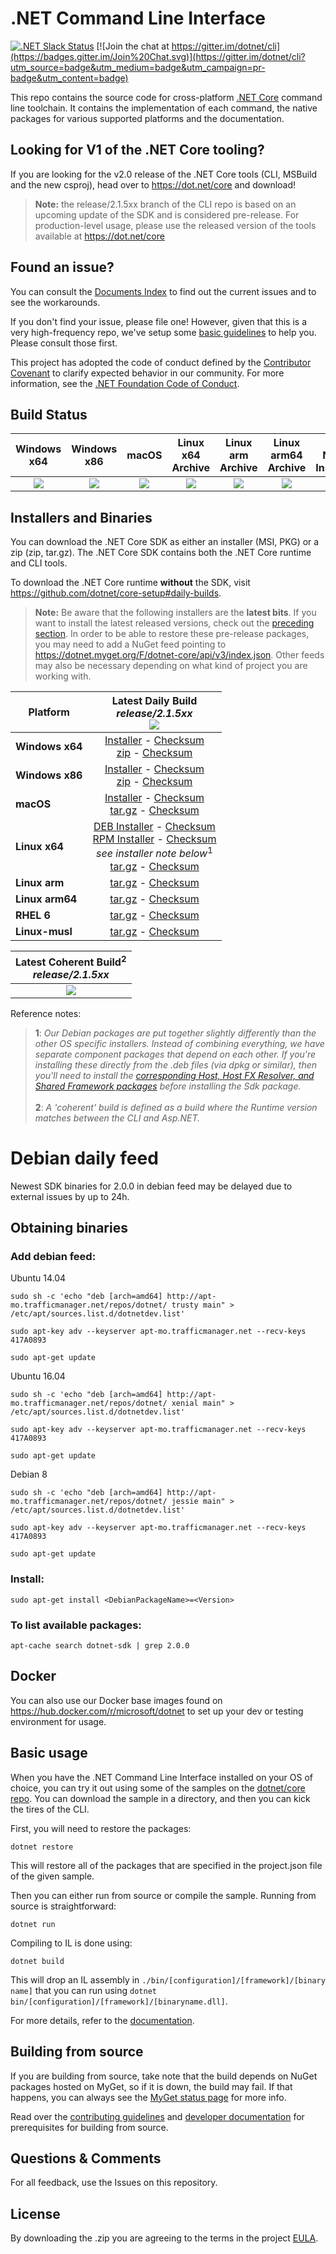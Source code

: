 # .NET Command Line Interface

[![.NET Slack Status](https://aspnetcoreslack.herokuapp.com/badge.svg?2)](http://tattoocoder.com/aspnet-slack-sign-up/) [![Join the chat at https://gitter.im/dotnet/cli](https://badges.gitter.im/Join%20Chat.svg)](https://gitter.im/dotnet/cli?utm_source=badge&utm_medium=badge&utm_campaign=pr-badge&utm_content=badge)

This repo contains the source code for cross-platform [.NET Core](http://github.com/dotnet/core) command line toolchain. It contains the implementation of each command, the native packages for various supported platforms and the documentation.

Looking for V1 of the .NET Core tooling?
----------------------------------------

If you are looking for the v2.0 release of the .NET Core tools (CLI, MSBuild and the new csproj), head over to https://dot.net/core and download!

> **Note:** the release/2.1.5xx branch of the CLI repo is based on an upcoming update of the SDK and is considered pre-release. For production-level usage, please use the
> released version of the tools available at https://dot.net/core

Found an issue?
---------------
You can consult the [Documents Index](Documentation/README.md) to find out the current issues and to see the workarounds.

If you don't find your issue, please file one! However, given that this is a very high-frequency repo, we've setup some [basic guidelines](Documentation/project-docs/issue-filing-guide.md) to help you. Please consult those first.

This project has adopted the code of conduct defined by the [Contributor Covenant](http://contributor-covenant.org/) to clarify expected behavior in our community. For more information, see the [.NET Foundation Code of Conduct](http://www.dotnetfoundation.org/code-of-conduct).

Build Status
------------

|Windows x64|Windows x86|macOS|Linux x64 Archive|Linux arm Archive|Linux arm64 Archive|Linux Native Installers|RHEL 6 Archive|Linux-musl Archive|
|:------:|:------:|:------:|:------:|:------:|:------:|:------:|:------:|:------:|
|[![][win-x64-build-badge]][win-x64-build]|[![][win-x86-build-badge]][win-x86-build]|[![][osx-build-badge]][osx-build]|[![][linux-build-badge]][linux-build]|[![][linux-arm-build-badge]][linux-arm-build]|[![][linux-arm64-build-badge]][linux-arm64-build]|[![][linuxnative-build-badge]][linuxnative-build]|[![][rhel6-build-badge]][rhel6-build]|[![][linux-musl-build-badge]][linux-musl-build]|

[win-x64-build-badge]: https://devdiv.visualstudio.com/_apis/public/build/definitions/0bdbc590-a062-4c3f-b0f6-9383f67865ee/9306/badge
[win-x64-build]: https://devdiv.visualstudio.com/DevDiv/_build?_a=completed&definitionId=9306

[win-x86-build-badge]: https://devdiv.visualstudio.com/_apis/public/build/definitions/0bdbc590-a062-4c3f-b0f6-9383f67865ee/9307/badge
[win-x86-build]: https://devdiv.visualstudio.com/DevDiv/_build?_a=completed&definitionId=9307

[osx-build-badge]: https://devdiv.visualstudio.com/_apis/public/build/definitions/0bdbc590-a062-4c3f-b0f6-9383f67865ee/9304/badge
[osx-build]: https://devdiv.visualstudio.com/DevDiv/_build?_a=completed&definitionId=9304

[linux-build-badge]: https://devdiv.visualstudio.com/_apis/public/build/definitions/0bdbc590-a062-4c3f-b0f6-9383f67865ee/9303/badge
[linux-build]: https://devdiv.visualstudio.com/DevDiv/_build?_a=completed&definitionId=9303

[linux-arm-build-badge]: https://devdiv.visualstudio.com/_apis/public/build/definitions/0bdbc590-a062-4c3f-b0f6-9383f67865ee/9301/badge
[linux-arm-build]: https://devdiv.visualstudio.com/DevDiv/_build?_a=completed&definitionId=9301

[linux-arm64-build-badge]: https://devdiv.visualstudio.com/_apis/public/build/definitions/0bdbc590-a062-4c3f-b0f6-9383f67865ee/9302/badge
[linux-arm64-build]: https://devdiv.visualstudio.com/DevDiv/_build?_a=completed&definitionId=9302

[linuxnative-build-badge]: https://devdiv.visualstudio.com/_apis/public/build/definitions/0bdbc590-a062-4c3f-b0f6-9383f67865ee/9299/badge
[linuxnative-build]: https://devdiv.visualstudio.com/DevDiv/_build?_a=completed&definitionId=9299

[rhel6-build-badge]: https://devdiv.visualstudio.com/_apis/public/build/definitions/0bdbc590-a062-4c3f-b0f6-9383f67865ee/9305/badge
[rhel6-build]: https://devdiv.visualstudio.com/DevDiv/_build?_a=completed&definitionId=9305

[linux-musl-build-badge]: https://devdiv.visualstudio.com/_apis/public/build/definitions/0bdbc590-a062-4c3f-b0f6-9383f67865ee/9300/badge
[linux-musl-build]: https://devdiv.visualstudio.com/DevDiv/_build?_a=completed&definitionId=9300

Installers and Binaries
-----------------------

You can download the .NET Core SDK as either an installer (MSI, PKG) or a zip (zip, tar.gz). The .NET Core SDK contains both the .NET Core runtime and CLI tools.

To download the .NET Core runtime **without** the SDK, visit https://github.com/dotnet/core-setup#daily-builds.

> **Note:** Be aware that the following installers are the **latest bits**. If you
> want to install the latest released versions, check out the [preceding section](#looking-for-v1-of-the-net-core-tooling).
> In order to be able to restore these pre-release packages, you may need to add a NuGet feed pointing to https://dotnet.myget.org/F/dotnet-core/api/v3/index.json. Other feeds may also be necessary depending on what kind of project you are working with.

| Platform | Latest Daily Build<br>*release/2.1.5xx*<br>[![][version-badge]][version] |
| -------- | :-------------------------------------: |
| **Windows x64** | [Installer][win-x64-installer] - [Checksum][win-x64-installer-checksum]<br>[zip][win-x64-zip] - [Checksum][win-x64-zip-checksum] |
| **Windows x86** | [Installer][win-x86-installer] - [Checksum][win-x86-installer-checksum]<br>[zip][win-x86-zip] - [Checksum][win-x86-zip-checksum] |
| **macOS** | [Installer][osx-installer] - [Checksum][osx-installer-checksum]<br>[tar.gz][osx-targz] - [Checksum][osx-targz-checksum] |
| **Linux x64** | [DEB Installer][linux-DEB-installer] - [Checksum][linux-DEB-installer-checksum]<br>[RPM Installer][linux-RPM-installer] - [Checksum][linux-RPM-installer-checksum]<br>_see installer note below_<sup>1</sup><br>[tar.gz][linux-targz] - [Checksum][linux-targz-checksum] |
| **Linux arm** | [tar.gz][linux-arm-targz] - [Checksum][linux-arm-targz-checksum] |
| **Linux arm64** | [tar.gz][linux-arm64-targz] - [Checksum][linux-arm64-targz-checksum] |
| **RHEL 6** | [tar.gz][rhel-6-targz] - [Checksum][rhel-6-targz-checksum] |
| **Linux-musl** | [tar.gz][linux-musl-targz] - [Checksum][linux-musl-targz-checksum] |

| Latest Coherent Build<sup>2</sup><br>*release/2.1.5xx* |
|:------:|
| [![][coherent-version-badge]][coherent-version] |

Reference notes:
> **1**: *Our Debian packages are put together slightly differently than the other OS specific installers. Instead of combining everything, we have separate component packages that depend on each other. If you're installing these directly from the .deb files (via dpkg or similar), then you'll need to install the [corresponding Host, Host FX Resolver, and Shared Framework packages](https://github.com/dotnet/core-setup#daily-builds) before installing the Sdk package.*
> <br><br>**2**: *A 'coherent' build is defined as a build where the Runtime version matches between the CLI and Asp.NET.*

[version]: https://dotnetcli.blob.core.windows.net/dotnet/Sdk/release/2.1.5xx/latest.version
[coherent-version]: https://dotnetcli.blob.core.windows.net/dotnet/Sdk/release/2.1.5xx/latest.coherent.version
[comment]: # (The latest versions are always the same across all platforms. Just need one to show, so picking win-x64's svg.)
[version-badge]: https://dotnetcli.blob.core.windows.net/dotnet/Sdk/release/2.1.5xx/win_x64_Release_version_badge.svg
[coherent-version-badge]: https://dotnetcli.blob.core.windows.net/dotnet/Sdk/release/2.1.5xx/win_x64_Release_coherent_badge.svg

[win-x64-installer]: https://dotnetcli.blob.core.windows.net/dotnet/Sdk/release/2.1.5xx/dotnet-sdk-latest-win-x64.exe
[win-x64-installer-checksum]: https://dotnetclichecksums.blob.core.windows.net/dotnet/Sdk/release/2.1.5xx/dotnet-sdk-latest-win-x64.exe.sha
[win-x64-zip]: https://dotnetcli.blob.core.windows.net/dotnet/Sdk/release/2.1.5xx/dotnet-sdk-latest-win-x64.zip
[win-x64-zip-checksum]: https://dotnetclichecksums.blob.core.windows.net/dotnet/Sdk/release/2.1.5xx/dotnet-sdk-latest-win-x64.zip.sha

[win-x86-installer]: https://dotnetcli.blob.core.windows.net/dotnet/Sdk/release/2.1.5xx/dotnet-sdk-latest-win-x86.exe
[win-x86-installer-checksum]: https://dotnetclichecksums.blob.core.windows.net/dotnet/Sdk/release/2.1.5xx/dotnet-sdk-latest-win-x86.exe.sha
[win-x86-zip]: https://dotnetcli.blob.core.windows.net/dotnet/Sdk/release/2.1.5xx/dotnet-sdk-latest-win-x86.zip
[win-x86-zip-checksum]: https://dotnetclichecksums.blob.core.windows.net/dotnet/Sdk/release/2.1.5xx/dotnet-sdk-latest-win-x86.zip.sha

[osx-installer]: https://dotnetcli.blob.core.windows.net/dotnet/Sdk/release/2.1.5xx/dotnet-sdk-latest-osx-x64.pkg
[osx-installer-checksum]: https://dotnetclichecksums.blob.core.windows.net/dotnet/Sdk/release/2.1.5xx/dotnet-sdk-latest-osx-x64.pkg.sha
[osx-targz]: https://dotnetcli.blob.core.windows.net/dotnet/Sdk/release/2.1.5xx/dotnet-sdk-latest-osx-x64.tar.gz
[osx-targz-checksum]: https://dotnetclichecksums.blob.core.windows.net/dotnet/Sdk/release/2.1.5xx/dotnet-sdk-latest-osx-x64.tar.gz.sha

[linux-targz]: https://dotnetcli.blob.core.windows.net/dotnet/Sdk/release/2.1.5xx/dotnet-sdk-latest-linux-x64.tar.gz
[linux-targz-checksum]: https://dotnetclichecksums.blob.core.windows.net/dotnet/Sdk/release/2.1.5xx/dotnet-sdk-latest-linux-x64.tar.gz.sha

[linux-arm-targz]: https://dotnetcli.blob.core.windows.net/dotnet/Sdk/release/2.1.5xx/dotnet-sdk-latest-linux-arm.tar.gz
[linux-arm-targz-checksum]: https://dotnetclichecksums.blob.core.windows.net/dotnet/Sdk/release/2.1.5xx/dotnet-sdk-latest-linux-arm.tar.gz.sha

[linux-arm64-targz]: https://dotnetcli.blob.core.windows.net/dotnet/Sdk/release/2.1.5xx/dotnet-sdk-latest-linux-arm64.tar.gz
[linux-arm64-targz-checksum]: https://dotnetclichecksums.blob.core.windows.net/dotnet/Sdk/release/2.1.5xx/dotnet-sdk-latest-linux-arm64.tar.gz.sha

[linux-DEB-installer]: https://dotnetcli.blob.core.windows.net/dotnet/Sdk/release/2.1.5xx/dotnet-sdk-latest-x64.deb
[linux-DEB-installer-checksum]: https://dotnetclichecksums.blob.core.windows.net/dotnet/Sdk/release/2.1.5xx/dotnet-sdk-latest-x64.deb.sha

[linux-RPM-installer]: https://dotnetcli.blob.core.windows.net/dotnet/Sdk/release/2.1.5xx/dotnet-sdk-latest-x64.rpm
[linux-RPM-installer-checksum]: https://dotnetclichecksums.blob.core.windows.net/dotnet/Sdk/release/2.1.5xx/dotnet-sdk-latest-x64.rpm.sha

[rhel-6-targz]: https://dotnetcli.blob.core.windows.net/dotnet/Sdk/release/2.1.5xx/dotnet-sdk-latest-rhel.6-x64.tar.gz
[rhel-6-targz-checksum]: https://dotnetclichecksums.blob.core.windows.net/dotnet/Sdk/release/2.1.5xx/dotnet-sdk-latest-rhel.6-x64.tar.gz.sha

[linux-musl-targz]: https://dotnetcli.blob.core.windows.net/dotnet/Sdk/release/2.1.5xx/dotnet-sdk-latest-linux-musl-x64.tar.gz
[linux-musl-targz-checksum]: https://dotnetclichecksums.blob.core.windows.net/dotnet/Sdk/release/2.1.5xx/dotnet-sdk-latest-linux-musl-x64.tar.gz.sha

# Debian daily feed

Newest SDK binaries for 2.0.0 in debian feed may be delayed due to external issues by up to 24h.

## Obtaining binaries

### Add debian feed:
Ubuntu 14.04
```
sudo sh -c 'echo "deb [arch=amd64] http://apt-mo.trafficmanager.net/repos/dotnet/ trusty main" > /etc/apt/sources.list.d/dotnetdev.list'

sudo apt-key adv --keyserver apt-mo.trafficmanager.net --recv-keys 417A0893

sudo apt-get update
```

Ubuntu 16.04
```
sudo sh -c 'echo "deb [arch=amd64] http://apt-mo.trafficmanager.net/repos/dotnet/ xenial main" > /etc/apt/sources.list.d/dotnetdev.list'

sudo apt-key adv --keyserver apt-mo.trafficmanager.net --recv-keys 417A0893

sudo apt-get update
```

Debian 8
```
sudo sh -c 'echo "deb [arch=amd64] http://apt-mo.trafficmanager.net/repos/dotnet/ jessie main" > /etc/apt/sources.list.d/dotnetdev.list'

sudo apt-key adv --keyserver apt-mo.trafficmanager.net --recv-keys 417A0893

sudo apt-get update
```

### Install:
```
sudo apt-get install <DebianPackageName>=<Version>
```

### To list available packages:
```
apt-cache search dotnet-sdk | grep 2.0.0
```

Docker
------

You can also use our Docker base images found on https://hub.docker.com/r/microsoft/dotnet to set up your dev or testing environment for usage.

Basic usage
-----------

When you have the .NET Command Line Interface installed on your OS of choice, you can try it out using some of the samples on the [dotnet/core repo](https://github.com/dotnet/core/tree/master/samples). You can download the sample in a directory, and then you can kick the tires of the CLI.


First, you will need to restore the packages:

    dotnet restore

This will restore all of the packages that are specified in the project.json file of the given sample.

Then you can either run from source or compile the sample. Running from source is straightforward:

    dotnet run

Compiling to IL is done using:

    dotnet build

This will drop an IL assembly in `./bin/[configuration]/[framework]/[binary name]`
that you can run using `dotnet bin/[configuration]/[framework]/[binaryname.dll]`.

For more details, refer to the [documentation](https://aka.ms/dotnet-cli-docs).

Building from source
--------------------

If you are building from source, take note that the build depends on NuGet packages hosted on MyGet, so if it is down, the build may fail. If that happens, you can always see the [MyGet status page](http://status.myget.org/) for more info.

Read over the [contributing guidelines](CONTRIBUTING.md) and [developer documentation](Documentation) for prerequisites for building from source.

Questions & Comments
--------------------

For all feedback, use the Issues on this repository.

License
-------

By downloading the .zip you are agreeing to the terms in the project [EULA](https://aka.ms/dotnet-core-eula).


